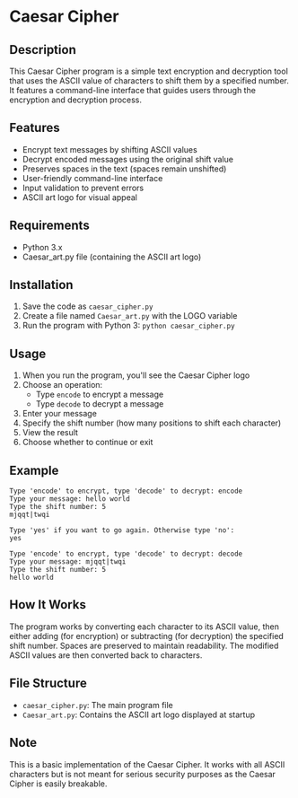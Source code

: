 # Caesar Cipher

## Description
This Caesar Cipher program is a simple text encryption and decryption tool that uses the ASCII value of characters to shift them by a specified number. It features a command-line interface that guides users through the encryption and decryption process.

## Features
- Encrypt text messages by shifting ASCII values
- Decrypt encoded messages using the original shift value
- Preserves spaces in the text (spaces remain unshifted)
- User-friendly command-line interface
- Input validation to prevent errors
- ASCII art logo for visual appeal

## Requirements
- Python 3.x
- Caesar_art.py file (containing the ASCII art logo)

## Installation
1. Save the code as `caesar_cipher.py`
2. Create a file named `Caesar_art.py` with the LOGO variable
3. Run the program with Python 3: `python caesar_cipher.py`

## Usage
1. When you run the program, you'll see the Caesar Cipher logo
2. Choose an operation:
   - Type `encode` to encrypt a message
   - Type `decode` to decrypt a message
3. Enter your message
4. Specify the shift number (how many positions to shift each character)
5. View the result
6. Choose whether to continue or exit

## Example
```
Type 'encode' to encrypt, type 'decode' to decrypt: encode
Type your message: hello world
Type the shift number: 5
mjqqt|twqi

Type 'yes' if you want to go again. Otherwise type 'no': 
yes

Type 'encode' to encrypt, type 'decode' to decrypt: decode
Type your message: mjqqt|twqi
Type the shift number: 5
hello world
```

## How It Works
The program works by converting each character to its ASCII value, then either adding (for encryption) or subtracting (for decryption) the specified shift number. Spaces are preserved to maintain readability. The modified ASCII values are then converted back to characters.

## File Structure
- `caesar_cipher.py`: The main program file
- `Caesar_art.py`: Contains the ASCII art logo displayed at startup

## Note
This is a basic implementation of the Caesar Cipher. It works with all ASCII characters but is not meant for serious security purposes as the Caesar Cipher is easily breakable.

